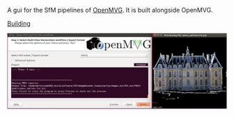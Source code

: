 A gui for the SfM pipelines of [OpenMVG](http://imagine.enpc.fr/~moulonp/openMVG/). It is built alongside OpenMVG. 

[Building](https://github.com/mad-de/openMVG_gui/blob/master/BUILD.md)

![Screenshot](https://github.com/mad-de/openMVG_gui/raw/master/docs/screenshot.png)
